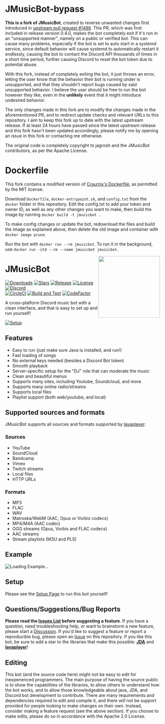 # JMusicBot-bypass

**This is a fork of JMusicBot**, created to reverse unwanted changes first introduced in [upstream pull request #1486](https://github.com/jagrosh/MusicBot/pull/1486). This PR, which was first included in release version 0.4.0, makes the bot completely exit if it's run in an "unsupported manner", namely on a public or verified bot. This can cause many problems, especially if the bot is set to auto start in a systemd service, since default behavior will cause systemd to automatically restart it endlessly, causing the bot to contact the Discord API thousands of times in a short time period, further causing Discord to reset the bot token due to potential abuse.

With this fork, instead of completely exiting the bot, it just throws an error, letting the user know that the behavior their bot is running under is unsupported, and that they shouldn't report bugs caused by said unsupported behavior. I believe the user should be free to run the bot however they like, even in the **unlikely** event that it might introduce undesired behavior.

The only changes made in this fork are to modify the changes made in the aforementioned PR, and to redirect update checks and relevant URLs to this repository. I aim to keep this fork up to date with the latest upstream release. If at least 24 hours have passed since the latest upstream release and this fork hasn't been updated accordingly, please notify me by opening an issue in this fork or contacting me otherwise.

The original code is completely copyright to jagrosh and the JMusicBot contributors, as per the Apache License.

# Dockerfile

This fork contains a modified version of [Craumix's Dockerfile](https://github.com/craumix/jmb-container), as permitted by the MIT license.

Download `Dockerfile`, `docker-entrypoint.sh`, and `config.txt` from the `docker` folder in this repository. Edit the config.txt to add your token and owner ID, as well as any other changes you want to make, then build the image by running `docker build -t jmusicbot .`

To make config changes or update the bot, redownload the files and build the image as explained above, then delete the old image and container with `docker image prune`.

Run the bot with `docker run --rm jmusicbot`. To run it in the background, use `docker run -itd --rm --name jmusicbot jmusicbot`.

<img align="right" src="https://i.imgur.com/zrE80HY.png" height="200" width="200">

# JMusicBot

[![Downloads](https://img.shields.io/github/downloads/jagrosh/MusicBot/total.svg)](https://github.com/jagrosh/MusicBot/releases/latest)
[![Stars](https://img.shields.io/github/stars/jagrosh/MusicBot.svg)](https://github.com/jagrosh/MusicBot/stargazers)
[![Release](https://img.shields.io/github/release/jagrosh/MusicBot.svg)](https://github.com/jagrosh/MusicBot/releases/latest)
[![License](https://img.shields.io/github/license/jagrosh/MusicBot.svg)](https://github.com/jagrosh/MusicBot/blob/master/LICENSE)
[![Discord](https://discordapp.com/api/guilds/147698382092238848/widget.png)](https://discord.gg/0p9LSGoRLu6Pet0k)<br>
[![CircleCI](https://dl.circleci.com/status-badge/img/gh/jagrosh/MusicBot/tree/master.svg?style=svg)](https://dl.circleci.com/status-badge/redirect/gh/jagrosh/MusicBot/tree/master)
[![Build and Test](https://github.com/jagrosh/MusicBot/actions/workflows/build-and-test.yml/badge.svg)](https://github.com/jagrosh/MusicBot/actions/workflows/build-and-test.yml)
[![CodeFactor](https://www.codefactor.io/repository/github/jagrosh/musicbot/badge)](https://www.codefactor.io/repository/github/jagrosh/musicbot)

A cross-platform Discord music bot with a clean interface, and that is easy to set up and run yourself!

[![Setup](http://i.imgur.com/VvXYp5j.png)](https://jmusicbot.com/setup)

## Features
  * Easy to run (just make sure Java is installed, and run!)
  * Fast loading of songs
  * No external keys needed (besides a Discord Bot token)
  * Smooth playback
  * Server-specific setup for the "DJ" role that can moderate the music
  * Clean and beautiful menus
  * Supports many sites, including Youtube, Soundcloud, and more
  * Supports many online radio/streams
  * Supports local files
  * Playlist support (both web/youtube, and local)

## Supported sources and formats
JMusicBot supports all sources and formats supported by [lavaplayer](https://github.com/sedmelluq/lavaplayer#supported-formats):
### Sources
  * YouTube
  * SoundCloud
  * Bandcamp
  * Vimeo
  * Twitch streams
  * Local files
  * HTTP URLs
### Formats
  * MP3
  * FLAC
  * WAV
  * Matroska/WebM (AAC, Opus or Vorbis codecs)
  * MP4/M4A (AAC codec)
  * OGG streams (Opus, Vorbis and FLAC codecs)
  * AAC streams
  * Stream playlists (M3U and PLS)

## Example
![Loading Example...](https://i.imgur.com/kVtTKvS.gif)

## Setup
Please see the [Setup Page](https://jmusicbot.com/setup) to run this bot yourself!

## Questions/Suggestions/Bug Reports
**Please read the [Issues List](https://github.com/jagrosh/MusicBot/issues) before suggesting a feature**. If you have a question, need troubleshooting help, or want to brainstorm a new feature, please start a [Discussion](https://github.com/jagrosh/MusicBot/discussions). If you'd like to suggest a feature or report a reproducible bug, please open an [Issue](https://github.com/jagrosh/MusicBot/issues) on this repository. If you like this bot, be sure to add a star to the libraries that make this possible: [**JDA**](https://github.com/DV8FromTheWorld/JDA) and [**lavaplayer**](https://github.com/sedmelluq/lavaplayer)!

## Editing
This bot (and the source code here) might not be easy to edit for inexperienced programmers. The main purpose of having the source public is to show the capabilities of the libraries, to allow others to understand how the bot works, and to allow those knowledgeable about java, JDA, and Discord bot development to contribute. There are many requirements and dependencies required to edit and compile it, and there will not be support provided for people looking to make changes on their own. Instead, consider making a feature request (see the above section). If you choose to make edits, please do so in accordance with the Apache 2.0 License.
